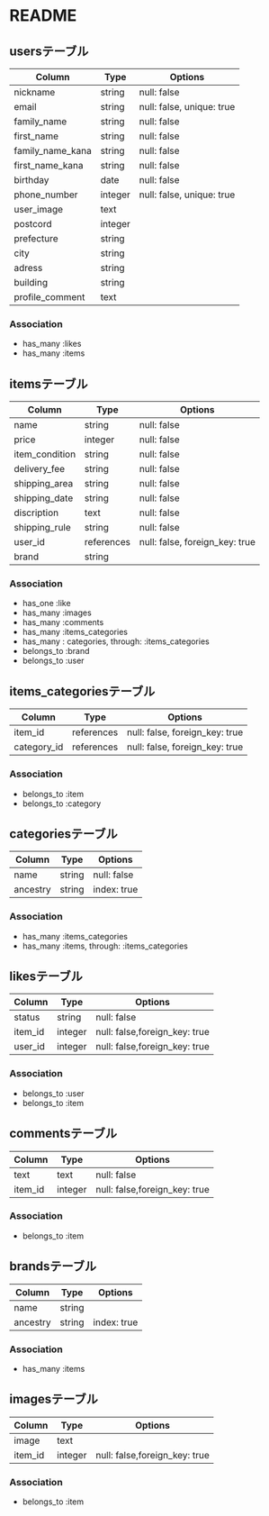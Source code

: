 # README

## usersテーブル

|Column|Type|Options|
|------|----|-------|
|nickname|string|null: false|
|email|string|null: false, unique: true|
|family_name|string|null: false|
|first_name|string|null: false|
|family_name_kana|string|null: false|
|first_name_kana|string|null: false|
|birthday|date|null: false|
|phone_number|integer|null: false, unique: true|
|user_image|text||
|postcord|integer||
|prefecture|string||
|city|string||
|adress|string||
|building|string||
|profile_comment|text||


### Association
- has_many :likes
- has_many :items

## itemsテーブル

|Column|Type|Options|
|------|----|-------|
|name|string|null: false|
|price|integer|null: false|
|item_condition|string|null: false|
|delivery_fee|string|null: false|
|shipping_area|string|null: false|
|shipping_date|string|null: false|
|discription|text|null: false|
|shipping_rule|string|null: false|
|user_id|references|null: false, foreign_key: true|
|brand|string||

### Association
- has_one :like
- has_many :images
- has_many :comments
- has_many :items_categories
- has_many : categories, through: :items_categories
- belongs_to :brand
- belongs_to :user


## items_categoriesテーブル

|Column|Type|Options|
|------|----|-------|
|item_id|references|null: false, foreign_key: true|
|category_id|references|null: false, foreign_key: true|

### Association
- belongs_to :item
- belongs_to :category


## categoriesテーブル

|Column|Type|Options|
|------|----|-------|
|name|string|null: false|
|ancestry|string|index: true|

### Association
- has_many :items_categories
- has_many :items, through: :items_categories


## likesテーブル

|Column|Type|Options|
|------|----|-------|
|status|string|null: false|
|item_id|integer|null: false,foreign_key: true|
|user_id|integer|null: false,foreign_key: true|

### Association
- belongs_to :user
- belongs_to :item

## commentsテーブル

|Column|Type|Options|
|------|----|-------|
|text|text|null: false|
|item_id|integer|null: false,foreign_key: true|

### Association
- belongs_to :item

## brandsテーブル

|Column|Type|Options|
|------|----|-------|
|name|string||	
|ancestry|string|index: true|

### Association
- has_many :items



## imagesテーブル

|Column|Type|Options|
|------|----|-------|
|image|text||	
|item_id|integer|null: false,foreign_key: true|

### Association
- belongs_to :item
